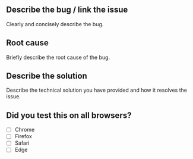 ## Describe the bug / link the issue

Clearly and concisely describe the bug.

## Root cause

Briefly describe the root cause of the bug.

## Describe the solution

Describe the technical solution you have provided and how it resolves the issue.

## Did you test this on all browsers?

- [ ] Chrome
- [ ] Firefox
- [ ] Safari
- [ ] Edge
